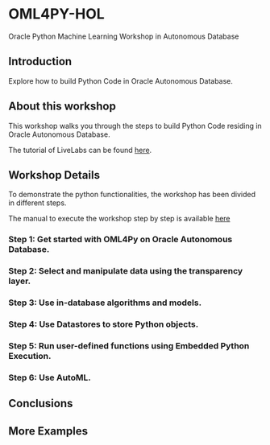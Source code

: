 # OML4PY-HOL
Oracle Python Machine Learning Workshop in Autonomous Database


## Introduction
Explore how to build Python Code in Oracle Autonomous Database.


## About this workshop 

This workshop walks you through the steps to build Python Code residing in Oracle Autonomous Database.

The tutorial of LiveLabs can be found <a href="https://apexapps.oracle.com/pls/apex/dbpm/r/livelabs/workshop-attendee-2?p210_workshop_id=786&p210_type=3&session=106708031555726">here</a>.

## Workshop Details

To demonstrate the python functionalities, the workshop has been divided in different steps.

<p>The manual to execute the workshop step by step is available
<a href="https://github.com/operard/OML4PY-HOL/blob/main/doc/20210729_DevRel_Python_natwest_HOL2_steps.pdf">here</a>
</p>

### Step 1: Get started with OML4Py on Oracle Autonomous Database.



### Step 2: Select and manipulate data using the transparency layer.


### Step 3: Use in-database algorithms and models.


### Step 4: Use Datastores to store Python objects.


### Step 5: Run user-defined functions using Embedded Python Execution.


### Step 6: Use AutoML.


## Conclusions

## More Examples

